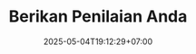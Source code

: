 ---
weight: 36
title: "Berikan Penilaian Anda"
description: "Bantu kami meningkatkan kualitas media ajar Number Ninja dengan masukan Anda"
icon: "star_rate"
date: "2025-05-04T19:12:29+07:00"
lastmod: "2025-05-04T19:12:29+07:00"
draft: false
toc: true
---